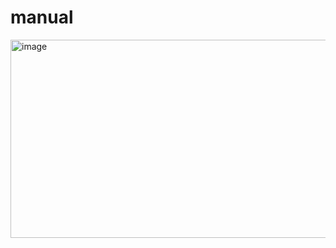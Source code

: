 # manual

<img width="1163" height="317" alt="image" src="https://github.com/user-attachments/assets/ed40470a-8f07-472f-8f6d-51c63ecc812a" />
